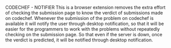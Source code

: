 CODECHEF - NOTIFIER
This is a browser extension removes the extra effort of checking the submission page to know the verdict of submissions made on codechef.
Whenever the submission of the problem on codechef is available it will notify the user through desktop notification, so that it will be easier for the programmers to work with the problems without repeatedly checking on the submission page. So that even if the server is down, once the verdict is predicted, it will be notified through desktop notification.

